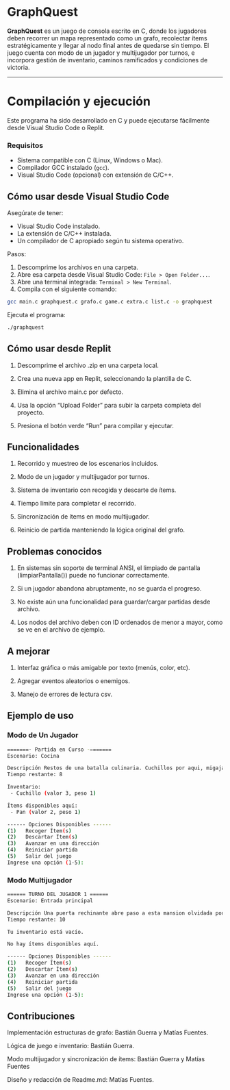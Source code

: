 # GraphQuest

**GraphQuest** es un juego de consola escrito en C, donde los jugadores deben recorrer un mapa representado como un grafo, recolectar ítems estratégicamente y llegar al nodo final antes de quedarse sin tiempo. El juego cuenta con modo de un jugador y multijugador por turnos, e incorpora gestión de inventario, caminos ramificados y condiciones de victoria.

---

# Compilación y ejecución

Este programa ha sido desarrollado en C y puede ejecutarse fácilmente desde Visual Studio Code o Replit.

### Requisitos

- Sistema compatible con C (Linux, Windows o Mac).
- Compilador GCC instalado (`gcc`).
- Visual Studio Code (opcional) con extensión de C/C++.

## Cómo usar desde Visual Studio Code

Asegúrate de tener:
- Visual Studio Code instalado.
- La extensión de C/C++ instalada.
- Un compilador de C apropiado según tu sistema operativo.

Pasos:
1. Descomprime los archivos en una carpeta.
2. Abre esa carpeta desde Visual Studio Code: `File > Open Folder...`.
3. Abre una terminal integrada: `Terminal > New Terminal`.
4. Compila con el siguiente comando:

```bash
gcc main.c graphquest.c grafo.c game.c extra.c list.c -o graphquest
```

Ejecuta el programa: 
```bash
./graphquest
```

## Cómo usar desde Replit
1. Descomprime el archivo .zip en una carpeta local.

2. Crea una nueva app en Replit, seleccionando la plantilla de C.

3. Elimina el archivo main.c por defecto.

4. Usa la opción “Upload Folder” para subir la carpeta completa del proyecto.

5. Presiona el botón verde “Run” para compilar y ejecutar.

## Funcionalidades
1. Recorrido y muestreo de los escenarios incluidos.

2. Modo de un jugador y multijugador por turnos.

3. Sistema de inventario con recogida y descarte de ítems.

4. Tiempo límite para completar el recorrido.

5. Sincronización de ítems en modo multijugador.

6. Reinicio de partida manteniendo la lógica original del grafo.

## Problemas conocidos
1. En sistemas sin soporte de terminal ANSI, el limpiado de pantalla (limpiarPantalla()) puede no funcionar correctamente.

2. Si un jugador abandona abruptamente, no se guarda el progreso.

3. No existe aún una funcionalidad para guardar/cargar partidas desde archivo.

4. Los nodos del archivo deben con ID ordenados de menor a mayor, como se ve en el archivo de ejemplo.

## A mejorar
1. Interfaz gráfica o más amigable por texto (menús, color, etc).

2. Agregar eventos aleatorios o enemigos.

3. Manejo de errores de lectura csv.

## Ejemplo de uso

### Modo de Un Jugador
```bash
=======- Partida en Curso -=======
Escenario: Cocina

Descripción Restos de una batalla culinaria. Cuchillos por aqui, migajas por alla. Alguien cocino… o fue cocinado.
Tiempo restante: 8

Inventario:
 - Cuchillo (valor 3, peso 1)

Ítems disponibles aquí:
 - Pan (valor 2, peso 1)

------ Opciones Disponibles ------
(1)   Recoger Ítem(s)
(2)   Descartar Ítem(s)
(3)   Avanzar en una dirección
(4)   Reiniciar partida
(5)   Salir del juego
Ingrese una opción (1-5): 
```

### Modo Multijugador

```bash
====== TURNO DEL JUGADOR 1 ======
Escenario: Entrada principal

Descripción Una puerta rechinante abre paso a esta mansion olvidada por los dioses y los conserjes. El aire huele a humedad y a misterios sin resolver.
Tiempo restante: 10

Tu inventario está vacío.

No hay ítems disponibles aquí.

------ Opciones Disponibles ------
(1)   Recoger Ítem(s)
(2)   Descartar Ítem(s)
(3)   Avanzar en una dirección
(4)   Reiniciar partida
(5)   Salir del juego
Ingrese una opción (1-5): 
```

## Contribuciones

Implementación estructuras de grafo: Bastián Guerra y Matías Fuentes.

Lógica de juego e inventario: Bastián Guerra.

Modo multijugador y sincronización de ítems: Bastián Guerra y Matías Fuentes

Diseño y redacción de Readme.md: Matías Fuentes.

